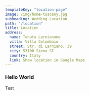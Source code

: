 ```yaml
---
templateKey: "location-page"
image: /img/home-tuscany.jpg
subheading: Wedding Location
path: "/location"
title: Location
address:
  name: Tenuta Larnianone
  villa: Villa Colombaio
  street: Str. di Larniano, 39
  city: 53100 Siena SI
  country: Italy
  link: Show location in Google Maps
---
```


### Hello World

Test
